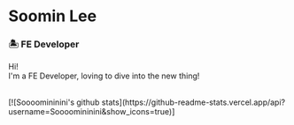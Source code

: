 # Soomin Lee
### 🏝 FE Developer
<p>
Hi! <br>
I'm a FE Developer, loving to dive into the new thing!
<br><br>
</p>
[![Soooomininini's github stats](https://github-readme-stats.vercel.app/api?username=Soooomininini&show_icons=true)]

